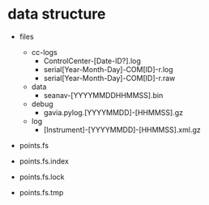 # data structure

* files 
    * cc-logs 
        * ControlCenter-[Date-ID?].log
        * serial[Year-Month-Day]-COM[ID]-r.log
        * serial[Year-Month-Day]-COM[ID]-r.raw
    * data
        * seanav-[YYYYMMDDHHMMSS].bin
    * debug
        * gavia.pylog.[YYYYMMDD]-[HHMMSS].gz
    * log
        * [Instrument]-[YYYYMMDD]-[HHMMSS].xml.gz

* points.fs 
* points.fs.index
* points.fs.lock
* points.fs.tmp